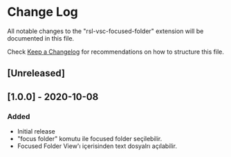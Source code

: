 # Change Log

All notable changes to the "rsl-vsc-focused-folder" extension will be documented in this file.

Check [Keep a Changelog](http://keepachangelog.com/) for recommendations on how to structure this file.

## [Unreleased]

## [1.0.0] - 2020-10-08
### Added
- Initial release
- "focus folder" komutu ile focused folder seçilebilir.
- Focused Folder View'ı içerisinden text dosyalrı açılabilir.